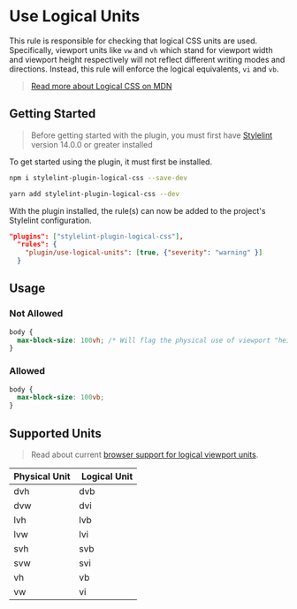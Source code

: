 # Use Logical Units

This rule is responsible for checking that logical CSS units are used.
Specifically, viewport units like `vw` and `vh` which stand for viewport width
and viewport height respectively will not reflect different writing modes and
directions. Instead, this rule will enforce the logical equivalents, `vi` and
`vb`.

> [Read more about Logical CSS on MDN](https://developer.mozilla.org/en-US/docs/Web/CSS/CSS_Logical_Properties)

## Getting Started

> Before getting started with the plugin, you must first have
> [Stylelint](https://stylelint.io/) version 14.0.0 or greater installed

To get started using the plugin, it must first be installed.

```bash
npm i stylelint-plugin-logical-css --save-dev
```

```bash
yarn add stylelint-plugin-logical-css --dev
```

With the plugin installed, the rule(s) can now be added to the project's
Stylelint configuration.

```json
"plugins": ["stylelint-plugin-logical-css"],
  "rules": {
    "plugin/use-logical-units": [true, {"severity": "warning" }]
  }
```

## Usage

### Not Allowed

```css
body {
  max-block-size: 100vh; /* Will flag the physical use of viewport "height" */
}
```

### Allowed

```css
body {
  max-block-size: 100vb;
}
```

## Supported Units

> Read about current
> [browser support for logical viewport units](https://caniuse.com/mdn-css_types_length_viewport_percentage_units_dynamic).

| Physical Unit |  Logical Unit |
| ------------- | ------------- |
| dvh           | dvb           |
| dvw           | dvi           |
| lvh           | lvb           |
| lvw           | lvi           |
| svh           | svb           |
| svw           | svi           |
| vh            | vb            |
| vw            | vi            |
